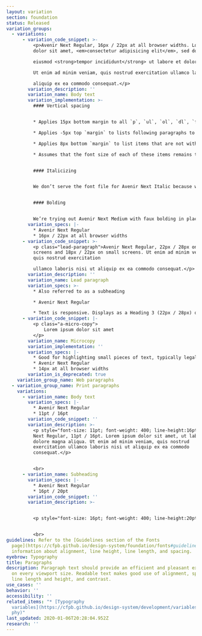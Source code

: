 ```yaml
---
layout: variation
section: foundation
status: Released
variation_groups:
  - variations:
      - variation_code_snippet: >-
          <p>Avenir Next Regular, 16px / 22px at all browser widths. Lorem ipsum
          dolor sit amet, <em>consectetur adipisicing elit</em>, sed do

          eiusmod <strong>tempor incididunt</strong> ut labore et dolore magna aliqua.

          Ut enim ad minim veniam, quis nostrud exercitation ullamco laboris nisi ut

          aliquip ex ea commodo consequat.</p>
        variation_description: ''
        variation_name: Body text
        variation_implementation: >-
          #### Vertical spacing


          * Applies 15px bottom margin to all `p`, `ul`, `ol`, `dl`, `figure`, `table`, and `blockquote` elements.

          * Applies -5px top `margin` to lists following paragraphs to reduce `margin between them to 10px.

          * Applies 8px bottom `margin` to list items that are not within a nav element.

          * Assumes that the font size of each of these items remains the default.


          #### Italicizing


          We don’t serve the font file for Avenir Next Italic because we found Avenir Next Regular with browser-created faux italics was an acceptable substitute, and it saves a lot of bytes not to serve it.


          #### Bolding


          We’re trying out Avenir Next Medium with faux bolding in place of Avenir Next Demi, though the results of that experiment have been less predictable, so we may yet revert that decision.
        variation_specs: |-
          * Avenir Next Regular
          * 16px / 22px at all browser widths
      - variation_code_snippet: >-
          <p class="lead-paragraph">Avenir Next Regular, 22px / 28px on large
          screens and 18px / 22px on small screens. Ut enim ad minim veniam,
          quis nostrud exercitation

          ullamco laboris nisi ut aliquip ex ea commodo consequat.</p>
        variation_description: ''
        variation_name: Lead paragraph
        variation_specs: >-
          * Also referred to as a subheading

          * Avenir Next Regular

          * Text is responsive. Displays as a Heading 3 (22px / 28px) on large screens (>601px wide). Displays at Heading 4 (18px / 22px but still Regular weight) on small screens (<601px wide).
      - variation_code_snippet: |-
          <p class="a-micro-copy">
              Lorem ipsum dolor sit amet
          </p>
        variation_name: Microcopy
        variation_implementation: ''
        variation_specs: |-
          * Good for highlighting small pieces of text, typically legal copy.
          * Avenir Next Regular
          * 14px at all browser widths
        variation_is_deprecated: true
    variation_group_name: Web paragraphs
  - variation_group_name: Print paragraphs
    variations:
      - variation_name: Body text
        variation_specs: |-
          * Avenir Next Regular
          * 11pt / 16pt
        variation_code_snippet: ''
        variation_description: >-
          <p style="font-size: 11pt; font-weight: 400; line-height:16pt">Avenir
          Next Regular, 11pt / 16pt. Lorem ipsum dolor sit amet, ut labore et
          dolore magna aliqua. Ut enim ad minim veniam, quis nostrud
          exercitation ullamco laboris nisi ut aliquip ex ea commodo
          consequat.</p>


          <br>
      - variation_name: Subheading
        variation_specs: |-
          * Avenir Next Regular
          * 16pt / 20pt
        variation_code_snippet: ''
        variation_description: >-


          <p style="font-size: 16pt; font-weight: 400; line-height:20pt">Avenir Next Regular, 16pt / 20pt. Lorem ipsum dolor sit amet, ut labore et dolore magna aliqua. Ut enim ad minim veniam, quis nostrud exercitation ullamco laboris nisi ut aliquip ex ea commodo consequat.</p>


          <br>
guidelines: Refer to the [Guidelines section of the Fonts
  page](https://cfpb.github.io/design-system/foundation/fonts#guidelines) for
  information about alignment, line height, line length, and spacing.
eyebrow: Typography
title: Paragraphs
description: Paragraph text should provide an efficient and pleasant experience
  on every viewport size. Readable text makes good use of alignment, spacing,
  line length and height, and contrast.
use_cases: ''
behavior: ''
accessibility: ''
related_items: "* [Typography
  variables](https://cfpb.github.io/design-system/development/variables#typogra\
  phy)"
last_updated: 2020-01-06T20:28:04.952Z
research: ''
---
```

